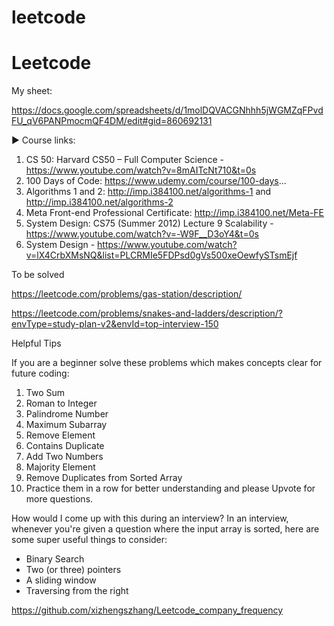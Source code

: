 # leetcode

# Leetcode


My sheet:

https://docs.google.com/spreadsheets/d/1molDQVACGNhhh5jWGMZqFPvdFU_qV6PANPmocmQF4DM/edit#gid=860692131

► Course links: 
1. CS 50: Harvard CS50 – Full Computer Science - https://www.youtube.com/watch?v=8mAITcNt710&t=0s
2. 100 Days of Code: https://www.udemy.com/course/100-days...
3. Algorithms 1 and 2: http://imp.i384100.net/algorithms-1 and http://imp.i384100.net/algorithms-2
4. Meta Front-end Professional Certificate: http://imp.i384100.net/Meta-FE
5. System Design: CS75 (Summer 2012) Lecture 9 Scalability - https://www.youtube.com/watch?v=-W9F__D3oY4&t=0s
6. System Design - https://www.youtube.com/watch?v=lX4CrbXMsNQ&list=PLCRMIe5FDPsd0gVs500xeOewfySTsmEjf


To be solved

https://leetcode.com/problems/gas-station/description/

https://leetcode.com/problems/snakes-and-ladders/description/?envType=study-plan-v2&envId=top-interview-150


Helpful Tips 

If you are a beginner solve these problems which makes concepts clear for future coding:
1. Two Sum
2. Roman to Integer
3. Palindrome Number
4. Maximum Subarray
5. Remove Element
6. Contains Duplicate
7. Add Two Numbers
8. Majority Element
9. Remove Duplicates from Sorted Array
10. Practice them in a row for better understanding and please Upvote for more questions.

How would I come up with this during an interview?
In an interview, whenever you're given a question where the input array is sorted, here are some super useful things to consider:
* Binary Search
* Two (or three) pointers
* A sliding window
* Traversing from the right


https://github.com/xizhengszhang/Leetcode_company_frequency

